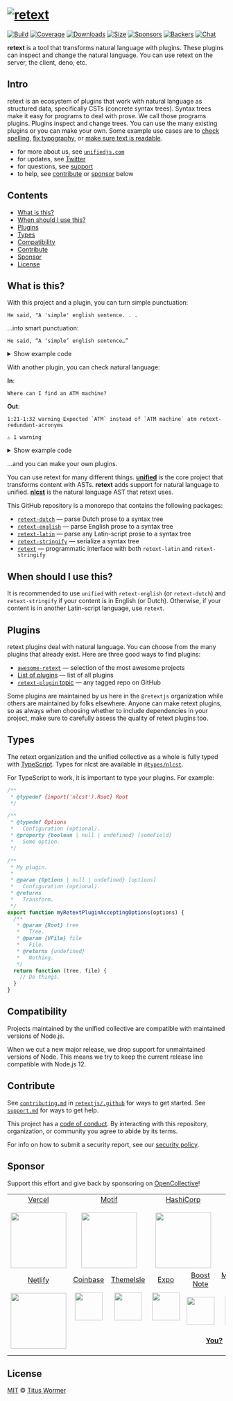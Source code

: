 # [![retext][logo]][unified]

[![Build][build-badge]][build]
[![Coverage][coverage-badge]][coverage]
[![Downloads][downloads-badge]][downloads]
[![Size][size-badge]][size]
[![Sponsors][sponsors-badge]][collective]
[![Backers][backers-badge]][collective]
[![Chat][chat-badge]][chat]

**retext** is a tool that transforms natural language with plugins.
These plugins can inspect and change the natural language.
You can use retext on the server, the client, deno, etc.

## Intro

retext is an ecosystem of plugins that work with natural language as structured
data, specifically CSTs (concrete syntax trees).
Syntax trees make it easy for programs to deal with prose.
We call those programs plugins.
Plugins inspect and change trees.
You can use the many existing plugins or you can make your own.
Some example use cases are to [check spelling][retext-spell],
[fix typography][retext-smartypants], or
[make sure text is readable][retext-readability].

*   for more about us, see [`unifiedjs.com`][site]
*   for updates, see [Twitter][]
*   for questions, see [support][]
*   to help, see [contribute][] or [sponsor][] below

## Contents

*   [What is this?](#what-is-this)
*   [When should I use this?](#when-should-i-use-this)
*   [Plugins](#plugins)
*   [Types](#types)
*   [Compatibility](#compatibility)
*   [Contribute](#contribute)
*   [Sponsor](#sponsor)
*   [License](#license)

## What is this?

With this project and a plugin, you can turn simple punctuation:

```text
He said, "A 'simple' english sentence. . .
```

…into smart punctuation:

```text
He said, “A ‘simple’ english sentence…”
```

<details><summary>Show example code</summary>

```js
import retextLatin from 'retext-latin'
import retextSmartyPants from 'retext-smartypants'
import retextStringify from 'retext-stringify'
import {unified} from 'unified'

const file = await unified()
  .use(retextLatin)
  .use(retextSmartyPants)
  .use(retextStringify)
  .process("He said, \"A 'simple' english sentence. . .")

console.log(String(file))
```

</details>

With another plugin, you can check natural language:

**In**:

```text
Where can I find an ATM machine?
```

**Out**:

```text
1:21-1:32 warning Expected `ATM` instead of `ATM machine` atm retext-redundant-acronyms

⚠ 1 warning
```

<details><summary>Show example code</summary>

```js
import retextEnglish from 'retext-english'
import retextRedundantAcronyms from 'retext-redundant-acronyms'
import retextStringify from 'retext-stringify'
import {unified} from 'unified'
import {reporter} from 'vfile-reporter'

const file = await unified()
  .use(retextEnglish)
  .use(retextRedundantAcronyms)
  .use(retextStringify)
  .process('Where can I find an ATM machine?')

console.log(reporter(file))
```

</details>

…and you can make your own plugins.

You can use retext for many different things.
**[unified][]** is the core project that transforms content with ASTs.
**retext** adds support for natural language to unified.
**[nlcst][]** is the natural language AST that retext uses.

This GitHub repository is a monorepo that contains the following packages:

*   [`retext-dutch`][retext-dutch]
    — parse Dutch prose to a syntax tree
*   [`retext-english`][retext-english]
    — parse English prose to a syntax tree
*   [`retext-latin`][retext-latin]
    — parse any Latin-script prose to a syntax tree
*   [`retext-stringify`][retext-stringify]
    — serialize a syntax tree
*   [`retext`][api]
    — programmatic interface with both `retext-latin` and `retext-stringify`

## When should I use this?

It is recommended to use `unified` with `retext-english` (or `retext-dutch`)
and `retext-stringify` if your content is in English (or Dutch).
Otherwise, if your content is in another Latin-script language, use `retext`.

## Plugins

retext plugins deal with natural language.
You can choose from the many plugins that already exist.
Here are three good ways to find plugins:

*   [`awesome-retext`][awesome-retext]
    — selection of the most awesome projects
*   [List of plugins][list-of-plugins]
    — list of all plugins
*   [`retext-plugin` topic][topic]
    — any tagged repo on GitHub

Some plugins are maintained by us here in the `@retextjs` organization while
others are maintained by folks elsewhere.
Anyone can make retext plugins, so as always when choosing whether to include
dependencies in your project, make sure to carefully assess the quality of
retext plugins too.

## Types

The retext organization and the unified collective as a whole is fully typed
with [TypeScript][].
Types for nlcst are available in [`@types/nlcst`][types-nlcst].

For TypeScript to work, it is important to type your plugins.
For example:

```js
/**
 * @typedef {import('nlcst').Root} Root
 */

/**
 * @typedef Options
 *   Configuration (optional).
 * @property {boolean | null | undefined} [someField]
 *   Some option.
 */

/**
 * My plugin.
 *
 * @param {Options | null | undefined} [options]
 *   Configuration (optional).
 * @returns
 *   Transform.
 */
export function myRetextPluginAcceptingOptions(options) {
  /**
   * @param {Root} tree
   *   Tree.
   * @param {VFile} file
   *   File.
   * @returns {undefined}
   *   Nothing.
   */
  return function (tree, file) {
    // Do things.
  }
}
```

## Compatibility

Projects maintained by the unified collective are compatible with maintained
versions of Node.js.

When we cut a new major release, we drop support for unmaintained versions of
Node.
This means we try to keep the current release line compatible with Node.js 12.

## Contribute

See [`contributing.md`][contributing] in [`retextjs/.github`][health] for ways
to get started.
See [`support.md`][support] for ways to get help.

This project has a [code of conduct][coc].
By interacting with this repository, organization, or community you agree to
abide by its terms.

For info on how to submit a security report, see our
[security policy][security].

## Sponsor

Support this effort and give back by sponsoring on [OpenCollective][collective]!

<table>
<tr valign="middle">
<td width="20%" align="center" rowspan="2" colspan="2">
  <a href="https://vercel.com">Vercel</a><br><br>
  <a href="https://vercel.com"><img src="https://avatars1.githubusercontent.com/u/14985020?s=256&v=4" width="128"></a>
</td>
<td width="20%" align="center" rowspan="2" colspan="2">
  <a href="https://motif.land">Motif</a><br><br>
  <a href="https://motif.land"><img src="https://avatars1.githubusercontent.com/u/74457950?s=256&v=4" width="128"></a>
</td>
<td width="20%" align="center" rowspan="2" colspan="2">
  <a href="https://www.hashicorp.com">HashiCorp</a><br><br>
  <a href="https://www.hashicorp.com"><img src="https://avatars1.githubusercontent.com/u/761456?s=256&v=4" width="128"></a>
</td>
<td width="20%" align="center" rowspan="2" colspan="2">
  <a href="https://www.gitbook.com">GitBook</a><br><br>
  <a href="https://www.gitbook.com"><img src="https://avatars1.githubusercontent.com/u/7111340?s=256&v=4" width="128"></a>
</td>
<td width="20%" align="center" rowspan="2" colspan="2">
  <a href="https://www.gatsbyjs.org">Gatsby</a><br><br>
  <a href="https://www.gatsbyjs.org"><img src="https://avatars1.githubusercontent.com/u/12551863?s=256&v=4" width="128"></a>
</td>
</tr>
<tr valign="middle">
</tr>
<tr valign="middle">
<td width="20%" align="center" rowspan="2" colspan="2">
  <a href="https://www.netlify.com">Netlify</a><br><br>
  <!--OC has a sharper image-->
  <a href="https://www.netlify.com"><img src="https://images.opencollective.com/netlify/4087de2/logo/256.png" width="128"></a>
</td>
<td width="10%" align="center">
  <a href="https://www.coinbase.com">Coinbase</a><br><br>
  <a href="https://www.coinbase.com"><img src="https://avatars1.githubusercontent.com/u/1885080?s=256&v=4" width="64"></a>
</td>
<td width="10%" align="center">
  <a href="https://themeisle.com">ThemeIsle</a><br><br>
  <a href="https://themeisle.com"><img src="https://avatars1.githubusercontent.com/u/58979018?s=128&v=4" width="64"></a>
</td>
<td width="10%" align="center">
  <a href="https://expo.io">Expo</a><br><br>
  <a href="https://expo.io"><img src="https://avatars1.githubusercontent.com/u/12504344?s=128&v=4" width="64"></a>
</td>
<td width="10%" align="center">
  <a href="https://boostnote.io">Boost Note</a><br><br>
  <a href="https://boostnote.io"><img src="https://images.opencollective.com/boosthub/6318083/logo/128.png" width="64"></a>
</td>
<td width="10%" align="center">
  <a href="https://markdown.space">Markdown Space</a><br><br>
  <a href="https://markdown.space"><img src="https://images.opencollective.com/markdown-space/e1038ed/logo/128.png" width="64"></a>
</td>
<td width="10%" align="center">
  <a href="https://www.holloway.com">Holloway</a><br><br>
  <a href="https://www.holloway.com"><img src="https://avatars1.githubusercontent.com/u/35904294?s=128&v=4" width="64"></a>
</td>
<td width="10%"></td>
<td width="10%"></td>
</tr>
<tr valign="middle">
<td width="100%" align="center" colspan="8">
  <br>
  <a href="https://opencollective.com/unified"><strong>You?</strong></a>
  <br><br>
</td>
</tr>
</table>

## License

[MIT][license] © [Titus Wormer][author]

<!-- Definitions -->

[logo]: https://raw.githubusercontent.com/retextjs/retext/3420f05/logo.svg?sanitize=true

[build-badge]: https://github.com/retextjs/retext/workflows/main/badge.svg

[build]: https://github.com/retextjs/retext/actions

[coverage-badge]: https://img.shields.io/codecov/c/github/retextjs/retext.svg

[coverage]: https://codecov.io/github/retextjs/retext

[downloads-badge]: https://img.shields.io/npm/dm/retext.svg

[downloads]: https://www.npmjs.com/package/retext

[size-badge]: https://img.shields.io/bundlejs/size/retext

[size]: https://bundlejs.com/?q=retext

[sponsors-badge]: https://opencollective.com/unified/sponsors/badge.svg

[backers-badge]: https://opencollective.com/unified/backers/badge.svg

[collective]: https://opencollective.com/unified

[chat]: https://github.com/retextjs/retext/discussions

[chat-badge]: https://img.shields.io/badge/chat-discussions-success.svg

[health]: https://github.com/retextjs/.github

[security]: https://github.com/retextjs/.github/blob/main/security.md

[contributing]: https://github.com/retextjs/.github/blob/main/contributing.md

[support]: https://github.com/retextjs/.github/blob/main/support.md

[coc]: https://github.com/retextjs/.github/blob/main/code-of-conduct.md

[license]: license

[author]: https://wooorm.com

[unified]: https://github.com/unifiedjs/unified

[types-nlcst]: https://github.com/DefinitelyTyped/DefinitelyTyped/tree/HEAD/types/nlcst

[typescript]: https://www.typescriptlang.org

[twitter]: https://twitter.com/unifiedjs

[site]: https://unifiedjs.com

[topic]: https://github.com/topics/retext-plugin

[nlcst]: https://github.com/syntax-tree/nlcst

[awesome-retext]: https://github.com/retextjs/awesome-retext

[retext-english]: https://github.com/retextjs/retext/tree/main/packages/retext-english

[retext-dutch]: https://github.com/retextjs/retext/tree/main/packages/retext-dutch

[retext-latin]: https://github.com/retextjs/retext/tree/main/packages/retext-latin

[retext-stringify]: https://github.com/retextjs/retext/tree/main/packages/retext-stringify

[api]: https://github.com/retextjs/retext/tree/main/packages/retext

[list-of-plugins]: https://github.com/retextjs/retext/tree/main/doc/plugins.md

[retext-readability]: https://github.com/retextjs/retext-readability

[retext-smartypants]: https://github.com/retextjs/retext-smartypants

[retext-spell]: https://github.com/retextjs/retext-spell

[contribute]: #contribute

[sponsor]: #sponsor
